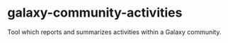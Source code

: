 # galaxy-community-activities
Tool which reports and summarizes activities within a Galaxy community.
